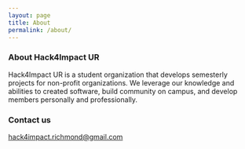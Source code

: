```yaml
---
layout: page
title: About
permalink: /about/
---
```


### About Hack4Impact UR

Hack4Impact UR is a student organization that develops semesterly projects for non-profit organizations. We leverage our knowledge and abilities to created software, build community on campus, and develop members personally and professionally.

### Contact us

[hack4impact.richmond@gmail.com](mailto:hack4impact.richmond@gmail.com)